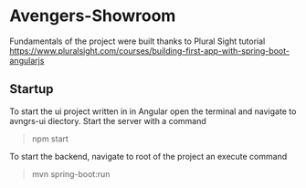 # Avengers-Showroom

Fundamentals of the project were built thanks to Plural Sight tutorial https://www.pluralsight.com/courses/building-first-app-with-spring-boot-angularjs

## Startup
To start the ui project written in in Angular open the terminal and navigate to avngrs-ui diectory.
Start the server with a command
> npm start

To start the backend, navigate to root of the project an execute command 
> mvn spring-boot:run
